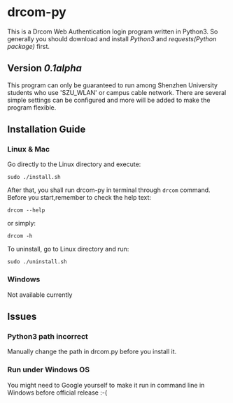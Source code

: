 # drcom-py
This is a Drcom Web Authentication login program written in Python3. So generally you should download and install *Python3* and *requests(Python package)* first.

## Version *0.1alpha*
This program can only be guaranteed to run among Shenzhen University students who use 'SZU_WLAN' or campus cable network. There are several simple settings can be configured and more will be added to make the program flexible.

## Installation Guide
### Linux & Mac
Go directly to the Linux directory and execute:
```
sudo ./install.sh
```
After that, you shall run drcom-py in terminal through `drcom` command. Before you start,remember to check the help text:
```
drcom --help
```
or simply:
```
drcom -h
```
To uninstall, go to Linux directory and run:
```
sudo ./uninstall.sh
```

### Windows
Not available currently

## Issues
### Python3 path incorrect
Manually change the path in drcom.py before you install it.

### Run under Windows OS
You might need to Google yourself to make it run in command line in Windows before official release :-(

